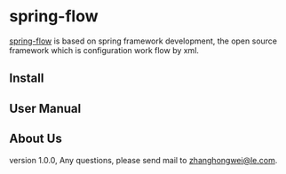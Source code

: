 # spring-flow



[spring-flow](https://github.com/710270532/spring-flow) is based on spring framework development, the open source framework which is configuration work flow by xml.


##	Install

##	User Manual

##	About Us

version 1.0.0, Any questions, please send mail to <zhanghongwei@le.com>.
